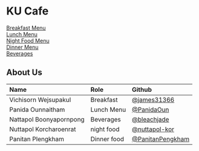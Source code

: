 # KU Cafe

[Breakfast Menu](Menu.md#breakfast-menu)    
[Lunch Menu](Menu.md#lunch-menu)    
[Night Food Menu](Menu.md#night-food-menu)       
[Dinner Menu](Menu.md#dinner-menu)     
[Beverages](Menu.md#beverages)    


## About Us

| Name                    | Role        | Github                                                    |
|:------------------------|:------------|:----------------------------------------------------------|
| Vichisorn Wejsupakul    | Breakfast   | [@james31366](https://github.com/james31366)              |
| Panida Ounnaitham       | Lunch Menu  | [@PanidaOun](https://github.com/PanidaOun)                |
| Nattapol Boonyapornpong | Beverages   | [@bleachjade](https://github.com/bleachjade)              |
| Nuttapol Korcharoenrat  | night food  | [@nuttapol-kor](https://github.com/nuttapol-kor)          |
| Panitan Plengkham       | Dinner food | [@PanitanPengkham](https://github.com/PanitanPlengkham)   |


